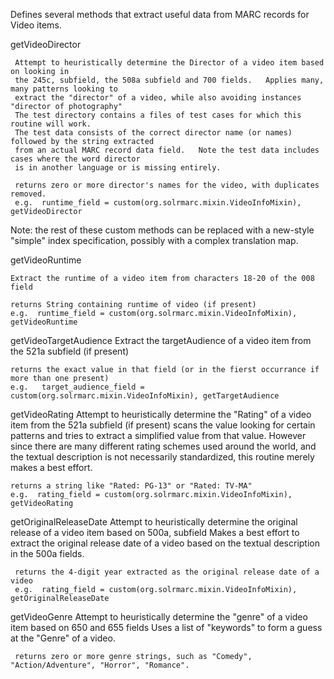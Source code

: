 Defines several methods that extract useful data from MARC records for Video items.

getVideoDirector

     Attempt to heuristically determine the Director of a video item based on looking in 
     the 245c, subfield, the 508a subfield and 700 fields.   Applies many, many patterns looking to 
     extract the "director" of a video, while also avoiding instances "director of photography"
     The test directory contains a files of test cases for which this routine will work.
     The test data consists of the correct director name (or names) followed by the string extracted 
     from an actual MARC record data field.   Note the test data includes cases where the word director
     is in another language or is missing entirely.
     
     returns zero or more director's names for the video, with duplicates removed.
     e.g.  runtime_field = custom(org.solrmarc.mixin.VideoInfoMixin), getVideoDirector
     
     
Note: the rest of these custom methods can be replaced with a new-style "simple" index specification, 
possibly with a complex translation map.

getVideoRuntime

    Extract the runtime of a video item from characters 18-20 of the 008 field
    
    returns String containing runtime of video (if present)
    e.g.  runtime_field = custom(org.solrmarc.mixin.VideoInfoMixin), getVideoRuntime
    
getVideoTargetAudience
    Extract the targetAudience of a video item from the 521a subfield (if present)
    
    returns the exact value in that field (or in the fierst occurrance if more than one present)
    e.g.   target_audience_field = custom(org.solrmarc.mixin.VideoInfoMixin), getTargetAudience

getVideoRating
    Attempt to heuristically determine the "Rating" of a video item from the 521a subfield (if present)
    scans the value looking for certain patterns and tries to extract a simplified value from that value.
    However since there are many different rating schemes used around the world, and the textual description
    is not necessarily standardized, this routine merely makes a best effort.
    
    returns a string like "Rated: PG-13" or "Rated: TV-MA"
    e.g.  rating_field = custom(org.solrmarc.mixin.VideoInfoMixin), getVideoRating

 getOriginalReleaseDate
     Attempt to heuristically determine the original release of a video item based on 500a, subfield
     Makes a best effort to extract the original release date of a video based on the textual
     description in the 500a fields.
     
     returns the 4-digit year extracted as the original release date of a video
     e.g.  rating_field = custom(org.solrmarc.mixin.VideoInfoMixin), getOriginalReleaseDate
     
 getVideoGenre
     Attempt to heuristically determine the "genre" of a video item based on 650 and 655 fields
     Uses a list of "keywords" to form a guess at the "Genre" of a video.  
     
     returns zero or more genre strings, such as "Comedy", "Action/Adventure", "Horror", "Romance".
     

